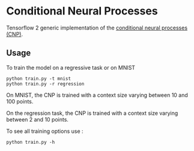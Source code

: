 # Conditional Neural Processes

Tensorflow 2 generic implementation of the [conditional neural processes (CNP)](https://arxiv.org/pdf/1807.01613.pdf).

## Usage

To train the model on a regressive task or on MNIST

```shell
python train.py -t mnist
python train.py -r regression
```

On MNIST, the CNP is trained with a context size varying between 10 and 100 points.

On the regression task, the CNP is trained with a context size varying between 2 and 10 points.

To see all training options use :
```shell
python train.py -h
```
